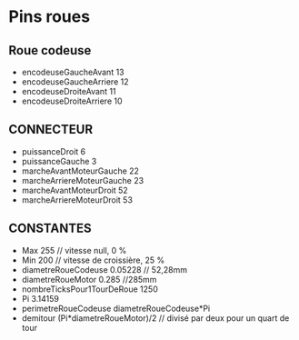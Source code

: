 # Pins roues

## Roue codeuse
- encodeuseGaucheAvant 13
- encodeuseGaucheArriere 12
- encodeuseDroiteAvant 11
- encodeuseDroiteArriere 10

## CONNECTEUR
-  puissanceDroit 6
-  puissanceGauche 3
-  marcheAvantMoteurGauche 22
-  marcheArriereMoteurGauche 23
-  marcheAvantMoteurDroit 52
-  marcheArriereMoteurDroit 53

## CONSTANTES
-  Max 255 // vitesse null, 0 %
-  Min 200 // vitesse de croissière, 25 %
-  diametreRoueCodeuse 0.05228 // 52,28mm
-  diametreRoueMotor 0.285 //285mm
-  nombreTicksPour1TourDeRoue 1250
-  Pi 3.14159
-  perimetreRoueCodeuse diametreRoueCodeuse*Pi
-  demitour (Pi*diametreRoueMotor)/2 // divisé par deux pour un quart de tour
